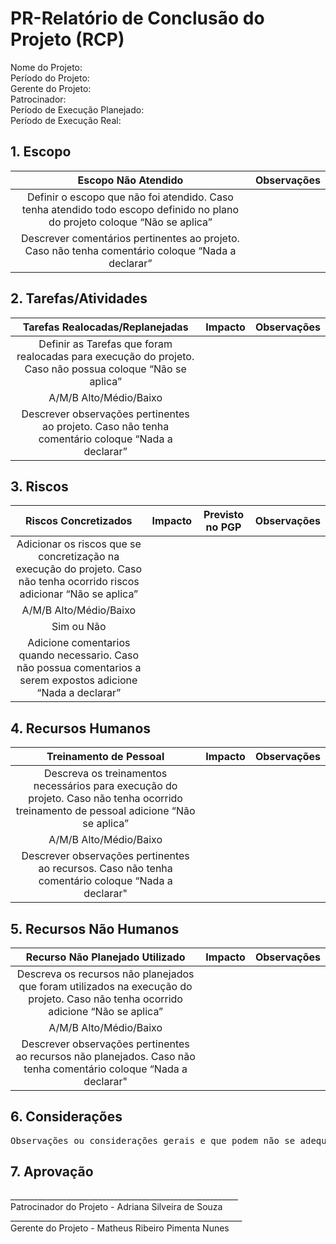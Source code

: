 # PR-Relatório de Conclusão do Projeto (RCP)

Nome do Projeto:  
Período do Projeto:  
Gerente do Projeto:  
Patrocinador:  
Período de Execução Planejado:  
Período de Execução Real:  

## 1. Escopo

| Escopo Não Atendido | Observações |
|:-------------------:|:-----------:|
| Definir o escopo que não foi atendido. Caso tenha atendido todo escopo definido no plano do projeto coloque “Não se aplica” 
| Descrever comentários pertinentes ao projeto. Caso não tenha comentário coloque “Nada a declarar” |

## 2. Tarefas/Atividades

| Tarefas Realocadas/Replanejadas | Impacto | Observações |
|:-------------------------------:|:-------:|:-----------:|
| Definir as Tarefas que foram realocadas para execução do projeto. Caso não possua coloque “Não se aplica” 
| A/M/B Alto/Médio/Baixo
| Descrever observações pertinentes ao projeto. Caso não tenha comentário coloque “Nada a declarar” |

## 3. Riscos

| Riscos Concretizados | Impacto | Previsto no PGP | Observações |
|:--------------------:|:-------:|:---------------:|:-----------:|
| Adicionar os riscos que se concretização na execução do projeto. Caso não tenha ocorrido riscos adicionar “Não se aplica”
| A/M/B Alto/Médio/Baixo
| Sim ou Não
| Adicione comentarios quando necessario. Caso não possua comentarios a serem expostos adicione “Nada a declarar” |

## 4. Recursos Humanos

| Treinamento de Pessoal | Impacto | Observações |
|:----------------------:|:-------:|:-----------:|
| Descreva os treinamentos necessários para execução do projeto. Caso não tenha ocorrido treinamento de pessoal adicione “Não se aplica”
| A/M/B Alto/Médio/Baixo
| Descrever observações pertinentes ao recursos. Caso não tenha comentário coloque “Nada a declarar" |

## 5. Recursos Não Humanos

| Recurso Não Planejado Utilizado | Impacto | Observações |
|:-------------------------------:|:-------:|:-----------:|
| Descreva os recursos não planejados que foram utilizados na execução do projeto. Caso não tenha ocorrido adicione “Não se aplica”
| A/M/B Alto/Médio/Baixo
| Descrever observações pertinentes ao recursos não planejados. Caso não tenha comentário coloque “Nada a declarar" | 

## 6. Considerações

<pre>
Observações ou considerações gerais e que podem não se adequar a nehuma seção anterior.
</pre>

## 7. Aprovação

<dl>
  <dt>_________________________________________________________</dt>
  <dt>Patrocinador do Projeto - Adriana Silveira de Souza</dt>

  <dt>__________________________________________________________</dt>
  <dt>Gerente do Projeto - Matheus Ribeiro Pimenta Nunes</dt>
</dl>
<dl>



